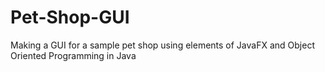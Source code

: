 # Pet-Shop-GUI
Making a GUI for a sample pet shop using elements of JavaFX and Object Oriented Programming in Java
